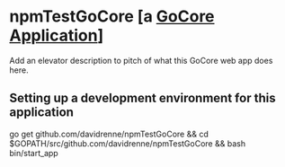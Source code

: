 # npmTestGoCore [a [GoCore Application](https://github.com/DanielRenne/GoCore/ "GoCore Application")]

Add an elevator description to pitch of what this GoCore web app does here.

## Setting up a development environment for this application ##

go get github.com/davidrenne/npmTestGoCore && cd $GOPATH/src/github.com/davidrenne/npmTestGoCore && bash bin/start_app
